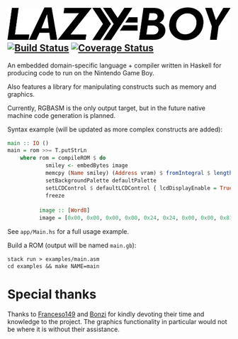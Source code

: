 ![LAZYBOY](meta/logo.png)
[![Build Status](https://travis-ci.org/ix/lazyboy.svg?branch=master)](https://travis-ci.org/ix/lazyboy)
[![Coverage Status](https://coveralls.io/repos/github/ix/lazyboy/badge.svg?branch=master)](https://coveralls.io/github/ix/lazyboy?branch=master)
---

An embedded domain-specific language + compiler written in Haskell for producing code to run on the Nintendo Game Boy.

Also features a library for manipulating constructs such as memory and graphics.

Currently, RGBASM is the only output target, but in the future native machine code generation is planned.

Syntax example (will be updated as more complex constructs are added):
```haskell
main :: IO ()
main = rom >>= T.putStrLn
    where rom = compileROM $ do
            smiley <- embedBytes image
            memcpy (Name smiley) (Address vram) $ fromIntegral $ length image
            setBackgroundPalette defaultPalette
            setLCDControl $ defaultLCDControl { lcdDisplayEnable = True, lcdBackgroundEnable = True }
            freeze

          image :: [Word8]
          image = [0x00, 0x00, 0x00, 0x00, 0x24, 0x24, 0x00, 0x00, 0x81, 0x81, 0x7e, 0x7e, 0x00, 0x00, 0x00, 0x00]
```

See `app/Main.hs` for a full usage example.

Build a ROM (output will be named `main.gb`):
```
stack run > examples/main.asm
cd examples && make NAME=main
```

# Special thanks
Thanks to [Franceso149](https://github.com/Francesco149) and [Bonzi](https://github.com/bnzis) for kindly devoting their time and knowledge to the project. The graphics functionality in particular would not be where it is without their assistance.
